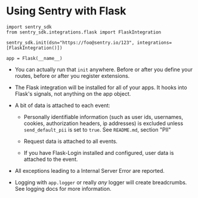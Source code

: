 # Using Sentry with Flask

    import sentry_sdk
    from sentry_sdk.integrations.flask import FlaskIntegration

    sentry_sdk.init(dsn="https://foo@sentry.io/123", integrations=[FlaskIntegration()])

    app = Flask(__name__)


* You can actually run that `init` anywhere. Before or after you define your
  routes, before or after you register extensions.

* The Flask integration will be installed for all of your apps. It hooks into
  Flask's signals, not anything on the app object.

* A bit of data is attached to each event:

    * Personally identifiable information (such as user ids, usernames,
      cookies, authorization headers, ip addresses) is excluded unless
      ``send_default_pii`` is set to ``true``. See ``README.md``, section "PII"

    * Request data is attached to all events.

    * If you have Flask-Login installed and configured, user data is attached to
      the event.

* All exceptions leading to a Internal Server Error are reported.

* Logging with `app.logger` or really *any* logger will create breadcrumbs. See
  logging docs for more information.
